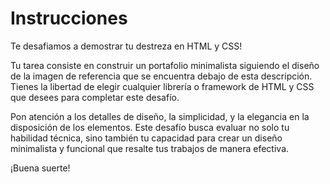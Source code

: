 <h1>Instrucciones</h1>
<p>Te desafiamos a demostrar tu destreza en HTML y CSS!</p>
<p>Tu tarea consiste en construir un portafolio minimalista siguiendo el diseño de la imagen de referencia que se encuentra debajo de esta descripción. Tienes la libertad de elegir cualquier librería o framework de HTML y CSS que desees para completar este desafío.</p>
<p>Pon atención a los detalles de diseño, la simplicidad, y la elegancia en la disposición de los elementos. Este desafío busca evaluar no solo tu habilidad técnica, sino también tu capacidad para crear un diseño minimalista y funcional que resalte tus trabajos de manera efectiva.</p>
<p>¡Buena suerte!</p>
